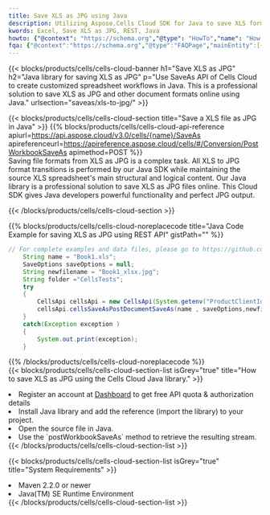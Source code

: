```yaml
---
title: Save XLS as JPG using Java 
description: Utilizing Aspose.Cells Cloud SDK for Java to save XLS format file as JPG format file. 
kwords: Excel, Save XLS as JPG, REST, Java
howto: {"@context": "https://schema.org","@type": "HowTo","name": "How to save XLS as JPG using the Cells Cloud Java library.","description": "How to save XLS as JPG using the Cells Cloud Java library.","image": {"@type": "ImageObject"},"url": "/java/saveas/xls-to-jpg/","step": [{ "@type": "HowToStep","name": "How to save XLS as JPG using the Cells Cloud Java library. step 1", "image": {"@type": "ImageObject",},"url": "/java/saveas/xls-to-jpg/","text": "Register an account at <a href='https://dashboard.aspose.cloud/'>Dashboard</a> to get free API quota & authorization details",},{ "@type": "HowToStep","name": "How to save XLS as JPG using the Cells Cloud Java library. step 1", "image": {"@type": "ImageObject",},"url": "/java/saveas/xls-to-jpg/","text": "Install Java library and add the reference (import the library) to your project.",},{ "@type": "HowToStep","name": "How to save XLS as JPG using the Cells Cloud Java library. step 1", "image": {"@type": "ImageObject",},"url": "/java/saveas/xls-to-jpg/","text": "Open the source file in Java.",},{ "@type": "HowToStep","name": "How to save XLS as JPG using the Cells Cloud Java library. step 1", "image": {"@type": "ImageObject",},"url": "/java/saveas/xls-to-jpg/","text": "Use the `postWorkbookSaveAs` method to retrieve the resulting stream.",}, ],"supply": {"@type": "HowToSupply","name": "document"},"tool": [{"@type": "HowToTool","name": "IntelliJ IDEA, Visual Studio Code, Eclipse"},{"@type": "HowToTool","name": "Aspose Cells"}],"totalTime": "PT6M"}
fqa: {"@context":"https://schema.org","@type":"FAQPage","mainEntity":[{"@type":"Question","name":"Why save file as other formats file in C# using REST API?","acceptedAnswer":{"@type":"Answer","text":"Documents are encoded in many ways, and some files may be incompatible with the software you use. To open and read such files, just save them as appropriate file formats.<br/><ol><li>Install .NET SDK and add the reference (import the library) to your project.</li><li>Open the source file in C# using REST API.</li><li>Call the PostWorkbookSaveAsRequest() method, passing an output filename with required extension.</li><li>Get the result of save as a separate file.</li></ol>"}},{"@type":"Question","name":"What file formats can I save as with your C# library?","acceptedAnswer":{"@type":"Answer","text":"We support a variety of file formats for conversion using .NET library, including XLSX, Excel, xls , PDF, CSV, HTML, Markdown, XML, PNG, JPG, TIFF, Json, TXT and many more."}},{"@type":"Question","name":"What is the maximum allowed file size for conversion using this .NET library?","acceptedAnswer":{"@type":"Answer","text":"There are no file size limits for format conversions using .NET library."}}]}
---
```



{{< blocks/products/cells/cells-cloud-banner h1="Save XLS as JPG" h2="Java library for saving XLS as JPG" p="Use SaveAs API of Cells Cloud to create customized spreadsheet workflows in Java. This is a professional solution to save XLS as JPG and other document formats online using Java." urlsection="saveas/xls-to-jpg/" >}}

{{< blocks/products/cells/cells-cloud-section  title="Save a XLS file as JPG in Java" >}}
{{% blocks/products/cells/cells-cloud-api-reference  apiurl=https://api.aspose.cloud/v3.0/cells/{name}/SaveAs  apireferenceurl=https://apireference.aspose.cloud/cells/#/Conversion/PostWorkbookSaveAs  apimethod=POST %}}
<br/>
Saving file formats from XLS as JPG is a complex task. All XLS to JPG format transitions is performed by our Java SDK while maintaining the source XLS spreadsheet's main structural and logical content. Our Java library is a professional solution to save XLS as JPG files online. This Cloud SDK gives Java developers powerful functionality and perfect JPG output.

{{< /blocks/products/cells/cells-cloud-section >}}

{{% blocks/products/cells/cells-cloud-noreplacecode title="Java Code Example for saving XLS as JPG using REST API" gistPath="" %}}
  
```java
// For complete examples and data files, please go to https://github.com/aspose-cells-cloud/aspose-cells-cloud-java/
    String name = "Book1.xls";
    SaveOptions saveOptions = null;
    String newfilename = "Book1_xlsx.jpg";
    String folder ="CellsTests";
    try 
    {
        CellsApi cellsApi = new CellsApi(System.getenv("ProductClientId"), System.getenv("ProductClientSecret"));
        cellsApi.cellsSaveAsPostDocumentSaveAs(name , saveOptions,newfilename,false,false,folder,null,null,null,true);                       
    }
    catch(Exception exception )
    {
        System.out.print(exception);
    }
```
  
{{% /blocks/products/cells/cells-cloud-noreplacecode  %}}
<br/>
{{< blocks/products/cells/cells-cloud-section-list isGrey="true"  title="How to save XLS as JPG using the Cells Cloud Java library." >}}
<li>Register an account at <a href="https://dashboard.aspose.cloud/">Dashboard</a> to get free API quota & authorization details</li>
<li>Install Java library and add the reference (import the library) to your project.</li>
<li>Open the source file in Java.</li>
<li>Use the `postWorkbookSaveAs` method to retrieve the resulting stream.</li>
{{< /blocks/products/cells/cells-cloud-section-list >}}

{{< blocks/products/cells/cells-cloud-section-list isGrey="true"  title="System Requirements" >}}
<li>Maven 2.2.0 or newer</li>
<li>Java(TM) SE Runtime Environment</li>
{{< /blocks/products/cells/cells-cloud-section-list >}}
